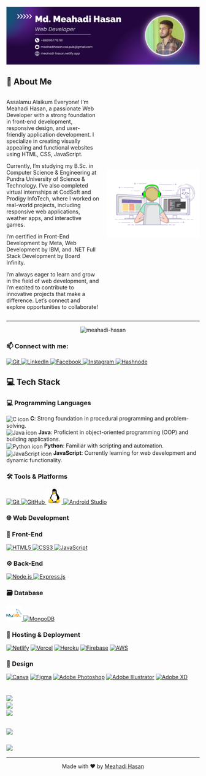![logo](https://github.com/meahadi-hasan/meahadi-hasan/blob/main/Images/GitHub%20Cover%20Image.png)

## 💞 About Me

<div style="display: flex; flex-direction: row; align-items: center; gap: 20px;">
  <div style="flex: 1;">
    <p>
      Assalamu Alaikum Everyone! I’m Meahadi Hasan, a passionate Web Developer with a strong foundation in front-end development, responsive design, and user-friendly application development. I specialize in creating visually appealing and functional websites using HTML, CSS, JavaScript.
    </p>
    <p>
      Currently, I’m studying my B.Sc. in Computer Science & Engineering at Pundra University of Science & Technology. I’ve also completed virtual internships at CodSoft and Prodigy InfoTech, where I worked on real-world projects, including responsive web applications, weather apps, and interactive games.
    </p>
    <p>
      I’m certified in Front-End Development by Meta, Web Development by IBM, and .NET Full Stack Development by Board Infinity.
    </p>
    <p>
      I’m always eager to learn and grow in the field of web development, and I’m excited to contribute to innovative projects that make a difference. Let’s connect and explore opportunities to collaborate!
    </p>
  </div>
  <div style="flex: 1; text-align: center;">
    <img src="Images/coding.gif" alt="Coding Animation" width="350">
  </div>
</div>

---
<!-- Visitor Count Badge -->
<p align="center"> <img src="https://komarev.com/ghpvc/?username=meahadi-hasan&label=Profile%20views&color=0e75b6&style=flat" alt="meahadi-hasan"/> </p>

### 📫 Connect with me:
<p align="left">
    <a href="https://github.com/YOUR_USERNAME" target="_blank">
        <img src="https://techstack-generator.vercel.app/github-icon.svg" width="65" height="65" alt="Git" />
    </a>
    <a href="https://www.linkedin.com/in/YOUR_USERNAME" target="_blank">
        <img src="https://skillicons.dev/icons?i=linkedin" width="40" alt="LinkedIn"/>
    </a>
    <a href="https://www.facebook.com/YOUR_USERNAME" target="_blank">
        <img src="https://skillicons.dev/icons?i=facebook" width="40" alt="Facebook"/>
    </a>
    <a href="https://www.instagram.com/YOUR_USERNAME" target="_blank">
        <img src="https://skillicons.dev/icons?i=instagram" width="40" alt="Instagram"/>
    </a>
    <a href="https://YOUR_HASHNODE_URL" target="_blank">
        <img src="https://skillicons.dev/icons?i=hashnode" width="40" alt="Hashnode"/>
    </a>
</p>


## 💻 Tech Stack

### 💻 **Programming Languages**  
<img src="https://cdn.jsdelivr.net/gh/devicons/devicon/icons/c/c-original.svg" alt="C icon" width="40" height="40" style="vertical-align: middle;" /> **C**: Strong foundation in procedural programming and problem-solving.  
<img src="https://techstack-generator.vercel.app/java-icon.svg" alt="Java icon" width="40" height="40" style="vertical-align: middle;" /> **Java**: Proficient in object-oriented programming (OOP) and building applications.  
<img src="https://techstack-generator.vercel.app/python-icon.svg" alt="Python icon" width="40" height="40" style="vertical-align: middle;" /> **Python**: Familiar with scripting and automation.  
<img src="https://techstack-generator.vercel.app/js-icon.svg" alt="JavaScript icon" width="40" height="40" style="vertical-align: middle;" /> **JavaScript**: Currently learning for web development and dynamic functionality.   

### 🛠️ Tools & Platforms

<p align="left">
  <!-- Git -->
  <a href="https://git-scm.com/" target="_blank" rel="noreferrer">
    <img src="https://www.vectorlogo.zone/logos/git-scm/git-scm-icon.svg" alt="Git" width="40" height="40"/>
  </a>
  <!-- GitHub -->
  <a href="https://github.com/" target="_blank" rel="noreferrer">
    <img src="https://www.vectorlogo.zone/logos/github/github-icon.svg" alt="GitHub" width="40" height="40"/>
  </a>
  <!-- Linux -->
  <a href="https://www.linux.org/" target="_blank" rel="noreferrer">
    <img src="https://raw.githubusercontent.com/devicons/devicon/master/icons/linux/linux-original.svg" alt="Linux" width="40" height="40"/>
  </a>
  <!-- Android Studio -->
  <a href="https://developer.android.com/studio" target="_blank" rel="noreferrer">
    <img src="https://www.vectorlogo.zone/logos/android/android-icon.svg" alt="Android Studio" width="40" height="40"/>
  </a>
</p>

### 🌐 Web Development

### 🎨 Front-End
<p align="left">
  <!-- HTML -->
  <a href="https://www.w3.org/html/" target="_blank" rel="noreferrer">
    <img src="https://www.vectorlogo.zone/logos/w3_html5/w3_html5-icon.svg" alt="HTML5" width="40" height="40"/>
  </a>
  <!-- CSS -->
  <a href="https://www.w3schools.com/css/" target="_blank" rel="noreferrer">
    <img src="https://www.vectorlogo.zone/logos/w3_css/w3_css-icon.svg" alt="CSS3" width="40" height="40"/>
  </a>
  <!-- JavaScript -->
  <a href="https://developer.mozilla.org/en-US/docs/Web/JavaScript" target="_blank" rel="noreferrer">
    <img src="https://www.vectorlogo.zone/logos/javascript/javascript-icon.svg" alt="JavaScript" width="40" height="40"/>
  </a>
</p>

### ⚙️ Back-End
<p align="left">
  <!-- Node.js -->
  <a href="https://nodejs.org/" target="_blank" rel="noreferrer">
    <img src="https://www.vectorlogo.zone/logos/nodejs/nodejs-icon.svg" alt="Node.js" width="40" height="40"/>
  </a>
  <!-- Express.js -->
  <a href="https://expressjs.com/" target="_blank" rel="noreferrer">
    <img src="https://www.vectorlogo.zone/logos/expressjs/expressjs-icon.svg" alt="Express.js" width="40" height="40"/>
  </a>
</p>

### 🗃️ Database
<p align="left">
  <!-- MySQL -->
  <a href="https://www.mysql.com/" target="_blank" rel="noreferrer"> <img src="https://raw.githubusercontent.com/devicons/devicon/master/icons/mysql/mysql-original-wordmark.svg" alt="mysql" width="40" height="40"/> </a>
  <!-- MongoDB -->
  <a href="https://www.mongodb.com/" target="_blank" rel="noreferrer">
    <img src="https://www.vectorlogo.zone/logos/mongodb/mongodb-icon.svg" alt="MongoDB" width="40" height="40"/>
  </a>
</p>

### 🚀 Hosting & Deployment

[![Netlify](https://img.shields.io/badge/netlify-%23000000.svg?style=for-the-badge&logo=netlify&logoColor=#00C7B7)](https://www.netlify.com/)
[![Vercel](https://img.shields.io/badge/vercel-%23000000.svg?style=for-the-badge&logo=vercel&logoColor=white)](https://vercel.com/)
[![Heroku](https://img.shields.io/badge/heroku-%23430098.svg?style=for-the-badge&logo=heroku&logoColor=white)](https://www.heroku.com/)
[![Firebase](https://img.shields.io/badge/firebase-%23039BE5.svg?style=for-the-badge&logo=firebase)](https://firebase.google.com/)
[![AWS](https://img.shields.io/badge/AWS-%23FF9900.svg?style=for-the-badge&logo=amazon-aws&logoColor=white)](https://aws.amazon.com/)

### 🎨 Design

[![Canva](https://img.shields.io/badge/Canva-%2300C4CC.svg?style=for-the-badge&logo=Canva&logoColor=white)](https://www.canva.com/)
[![Figma](https://img.shields.io/badge/figma-%23F24E1E.svg?style=for-the-badge&logo=figma&logoColor=white)](https://www.figma.com/)
[![Adobe Photoshop](https://img.shields.io/badge/adobephotoshop-%2331A8FF.svg?style=for-the-badge&logo=adobephotoshop&logoColor=white)](https://www.adobe.com/products/photoshop.html)
[![Adobe Illustrator](https://img.shields.io/badge/adobeillustrator-%23FF9A00.svg?style=for-the-badge&logo=adobeillustrator&logoColor=white)](https://www.adobe.com/products/illustrator.html)
[![Adobe XD](https://img.shields.io/badge/adobexd-%23FF26BE.svg?style=for-the-badge&logo=adobexd&logoColor=white)](https://www.adobe.com/products/xd.html)
  
#
![](https://github-readme-stats.vercel.app/api?username=meahadi-hasan&theme=dark&hide_border=false&include_all_commits=false&count_private=false)<br/>
![](https://github-readme-streak-stats.herokuapp.com/?user=meahadi-hasan&theme=dark&hide_border=false)<br/>
![](https://github-readme-stats.vercel.app/api/top-langs/?username=meahadi-hasan&theme=dark&hide_border=false&include_all_commits=false&count_private=false&layout=compact)

##
![](https://github-profile-trophy.vercel.app/?username=meahadi-hasan&theme=onedark&no-frame=false&no-bg=true&margin-w=4)

###
![](https://github-contributor-stats.vercel.app/api?username=meahadi-hasan&limit=5&theme=merko&combine_all_yearly_contributions=true)


---
<!-- Footer -->
<div align="center">
  <p>Made with ❤️ by <a href="https://meahadi-hasan.netlify.app">Meahadi Hasan</a></p>
</div>

